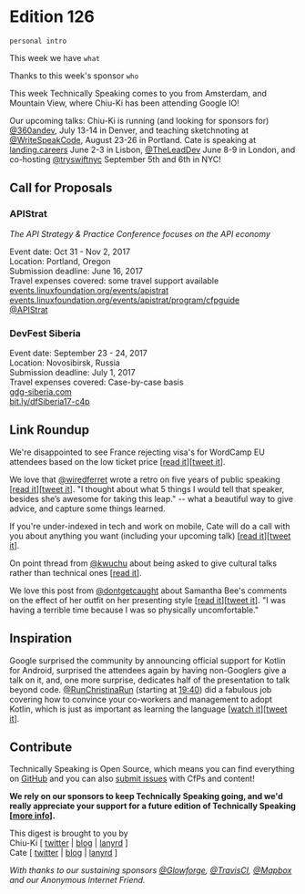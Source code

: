 # Edition 126

`personal intro`

This week we have `what`

Thanks to this week's sponsor `who`

This week Technically Speaking comes to you from Amsterdam, and Mountain View, where Chiu-Ki has been attending Google IO!

Our upcoming talks: Chiu-Ki is running (and looking for sponsors for) [@360andev](http://twitter.com/360andev), July 13-14 in Denver, and teaching sketchnoting at [@WriteSpeakCode](https://twitter.com/WriteSpeakCode), August 23-26 in Portland. Cate is speaking at [landing.careers](https://landing.careers/) June 2-3 in Lisbon, [@TheLeadDev](http://twitter.com/theleaddev) June 8-9 in London, and co-hosting [@tryswiftnyc](http://twitter.com/tryswiftnyc) September 5th and 6th in NYC!


## Call for Proposals

### APIStrat
*The API Strategy & Practice Conference focuses on the API economy*

Event date: Oct 31 - Nov 2, 2017  
Location: Portland, Oregon  
Submission deadline: June 16, 2017  
Travel expenses covered: some travel support available  
[events.linuxfoundation.org/events/apistrat](http://events.linuxfoundation.org/events/apistrat)  
[events.linuxfoundation.org/events/apistrat/program/cfpguide](http://events.linuxfoundation.org/events/apistrat/program/cfpguide)  
[@APIStrat](https://twitter.com/apistrat)


### DevFest Siberia

Event date: September 23 - 24, 2017  
Location: Novosibirsk, Russia  
Submission deadline: July 1, 2017  
Travel expenses covered: Case-by-case basis  
[gdg-siberia.com](https://gdg-siberia.com)  
[bit.ly/dfSiberia17-c4p](http://bit.ly/dfSiberia17-c4p)


## Link Roundup

We're disappointed to see France rejecting visa's for WordCamp EU attendees based on the low ticket price [[read it](https://2017.europe.wordcamp.org/2017/05/19/a-letter-from-wordpress-community-to-emmanuel-macron-the-president-of-france/)][[tweet it](https://twitter.com/home?status=A%20letter%20from%20%40WCEurope%20to%20Emmanuel%20Macron%2C%20the%20president%20of%20France%20https%3A//2017.europe.wordcamp.org/2017/05/19/a-letter-from-wordpress-community-to-emmanuel-macron-the-president-of-france/%20via%20%40techspeakdigest)].

We love that [@wiredferret](http://twitter.com/wiredferret) wrote a retro on five years of public speaking [[read it](https://medium.com/@wiredferret/5-years-behind-the-mic-7ed8f2d25222)][[tweet it](https://twitter.com/home?status=5%20years%20behind%20the%20mic%20by%20%40wiredferret%20https%3A//medium.com/%40wiredferret/5-years-behind-the-mic-7ed8f2d25222%20via%20%40techspeakdigest)]. "I thought about what 5 things I would tell that speaker, besides she’s awesome for taking this leap." -- what a beautiful way to give advice, and capture some things learned.

If you're under-indexed in tech and work on mobile, Cate will do a call with you about anything you want (including your upcoming talk) [[read it](https://cate.blog/2017/05/16/mentoring-calls-available/)][[tweet it](https://twitter.com/home?status=Mentoring%20Calls%20Available%20by%20%40catehstn%20https%3A//cate.blog/2017/05/16/mentoring-calls-available%20via%20%40techspeakdigest)].

On point thread from [@kwuchu](http://twitter.com/kwuchu) about being asked to give cultural talks rather than technical ones [[read it](https://twitter.com/kwuchu/status/860324331838197760)].

We love this post from [@dontgetcaught](http://twitter.com/dontgetcaught) about Samantha Bee's comments on the effect of her outfit on her presenting style [[read it](http://eloquentwoman.blogspot.pt/2017/05/samantha-bee-on-presenting-in.html)][[tweet it](https://twitter.com/home?status=Samantha%20Bee%20on%20presenting%20in%20a%20comfortable%20outfit%20by%20%40dontgetcaught%20http%3A//eloquentwoman.blogspot.pt/2017/05/samantha-bee-on-presenting-in.html%20via%20%40techspeakdigest)]. "I was having a terrible time because I was so physically uncomfortable."

## Inspiration

Google surprised the community by announcing official support for Kotlin for Android, surprised the attendees again by having non-Googlers give a talk on it, and, one more surprise, dedicates half of the presentation to talk beyond code. [@RunChristinaRun](https://twitter.com/RunChristinaRun) (starting at [19:40](https://www.youtube.com/watch?v=fPzxfeDJDzY&t=19m40s)) did a fabulous job covering how to convince your co-workers and management to adopt Kotlin, which is just as important as learning the language [[watch it](https://www.youtube.com/watch?v=fPzxfeDJDzY)][[tweet it](https://twitter.com/home?status=At%20%23io17,%20%40RunChristinaRun%20goes%20beyond%20code%20to%20explain%20how%20to%20convince%20your%20org%20to%20adopt%20Kotlin%20https%3A//www.youtube.com/watch?v=fPzxfeDJDzY%20via%20%40techspeakdigest)].


## Contribute

Technically Speaking is Open Source, which means you can find everything on [GitHub](https://github.com/catehstn/technically-speaking/) and you can also [submit issues](https://github.com/catehstn/technically-speaking/issues/new) with CfPs and content!

**We rely on our sponsors to keep Technically Speaking going, and we'd really appreciate your support for a future edition of Technically Speaking [[more info](http://www.techspeak.email/sponsorship/)].**  


This digest is brought to you by  
Chiu-Ki [ [twitter](https://twitter.com/chiuki) | [blog](http://blog.sqisland.com/) | [lanyrd](http://lanyrd.com/profile/chiuki/) ]  
Cate [ [twitter](https://twitter.com/catehstn) | [blog](http://www.cate.blog/) | [lanyrd](http://lanyrd.com/profile/catehstn/) ]

*With thanks to our sustaining sponsors [@Glowforge](http://twitter.com/glowforge), [@TravisCI](http://twitter.com/travisci), [@Mapbox](http://twitter.com/mapbox) and our Anonymous Internet Friend.*
